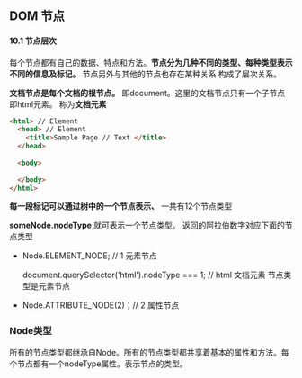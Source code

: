 ## DOM 节点



#### 10.1 节点层次

每个节点都有自己的数据、特点和方法。**节点分为几种不同的类型、每种类型表示不同的信息及标记。** 节点另外与其他的节点也存在某种关系 构成了层次关系。

**文档节点是每个文档的根节点。** 即document。这里的文档节点只有一个子节点 即html元素。 称为**文档元素**



```html
<html> // Element
  <head> // Element
	<title>Sample Page // Text </title>
  </head>
  
  <body>
  	     
  </body>
</html>
```



**每一段标记可以通过树中的一个节点表示、** 一共有12个节点类型 

**someNode.nodeType**  就可表示一个节点类型。 返回的阿拉伯数字对应下面的节点类型

* Node.ELEMENT_NODE; // 1 元素节点

  document.querySelector('html').nodeType === 1; // html 文档元素 节点类型是元素节点 

* Node.ATTRIBUTE_NODE(2)；// 2 属性节点

### Node类型

所有的节点类型都继承自Node。所有的节点类型都共享着基本的属性和方法。每个节点都有一个nodeType属性。表示节点的类型。